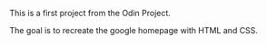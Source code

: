 This is a first project from the Odin Project.

The goal is to recreate the google homepage with HTML and CSS.

